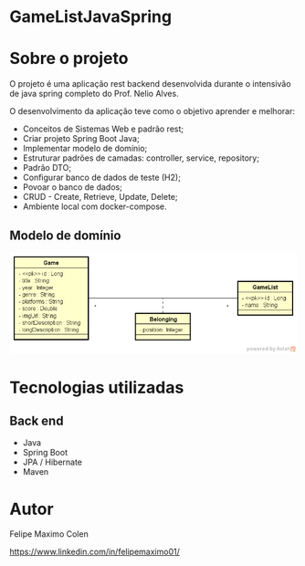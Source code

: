 # GameListJavaSpring

# Sobre o projeto

O projeto é uma aplicação rest backend desenvolvida durante o intensivão de java spring completo do Prof. Nelio Alves.

O desenvolvimento da aplicação teve como o objetivo aprender e melhorar:
 - Conceitos de Sistemas Web e padrão rest;
 - Criar projeto Spring Boot Java;
 - Implementar modelo de domínio;
 - Estruturar padrões de camadas: controller, service, repository;
 - Padrão DTO;
 - Configurar banco de dados de teste (H2);
 - Povoar o banco de dados;
 - CRUD - Create, Retrieve, Update, Delete;
 - Ambiente local com docker-compose.

## Modelo de domínio
![Modelo Conceitual](https://github.com/felipemaximo01/GameListJavaSpring/blob/main/assets/gamelist-model.png)

# Tecnologias utilizadas
## Back end
- Java
- Spring Boot
- JPA / Hibernate
- Maven

# Autor

Felipe Maximo Colen

https://www.linkedin.com/in/felipemaximo01/

